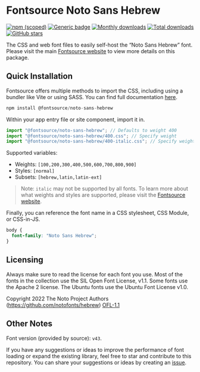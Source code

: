 # Fontsource Noto Sans Hebrew

[![npm (scoped)](https://img.shields.io/npm/v/@fontsource/noto-sans-hebrew?color=brightgreen)](https://www.npmjs.com/package/@fontsource/noto-sans-hebrew) [![Generic badge](https://img.shields.io/badge/fontsource-passing-brightgreen)](https://github.com/fontsource/fontsource) [![Monthly downloads](https://badgen.net/npm/dm/@fontsource/noto-sans-hebrew)](https://github.com/fontsource/fontsource) [![Total downloads](https://badgen.net/npm/dt/@fontsource/noto-sans-hebrew)](https://github.com/fontsource/fontsource) [![GitHub stars](https://img.shields.io/github/stars/fontsource/fontsource.svg?style=social&label=Star)](https://github.com/fontsource/fontsource/stargazers)

The CSS and web font files to easily self-host the “Noto Sans Hebrew” font. Please visit the main [Fontsource website](https://fontsource.org/fonts/noto-sans-hebrew) to view more details on this package.

## Quick Installation

Fontsource offers multiple methods to import the CSS, including using a bundler like Vite or using SASS. You can find full documentation [here](https://fontsource.org/docs/getting-started/introduction).

```javascript
npm install @fontsource/noto-sans-hebrew
```

Within your app entry file or site component, import it in.

```javascript
import "@fontsource/noto-sans-hebrew"; // Defaults to weight 400
import "@fontsource/noto-sans-hebrew/400.css"; // Specify weight
import "@fontsource/noto-sans-hebrew/400-italic.css"; // Specify weight and style
```

Supported variables:
- Weights: `[100,200,300,400,500,600,700,800,900]`
- Styles: `[normal]`
- Subsets: `[hebrew,latin,latin-ext]`

> Note: `italic` may not be supported by all fonts. To learn more about what weights and styles are supported, please visit the [Fontsource website](https://fontsource.org/fonts/noto-sans-hebrew).

Finally, you can reference the font name in a CSS stylesheet, CSS Module, or CSS-in-JS.

```css
body {
  font-family: "Noto Sans Hebrew";
}
```

## Licensing
Always make sure to read the license for each font you use. Most of the fonts in the collection use the SIL Open Font License, v1.1. Some fonts use the Apache 2 license. The Ubuntu fonts use the Ubuntu Font License v1.0.

Copyright 2022 The Noto Project Authors (https://github.com/notofonts/hebrew)
[OFL-1.1](http://scripts.sil.org/OFL)

## Other Notes
Font version (provided by source): `v43`.

If you have any suggestions or ideas to improve the performance of font loading or expand the existing library, feel free to star and contribute to this repository. You can share your suggestions or ideas by creating an [issue](https://github.com/fontsource/fontsource/issues).
